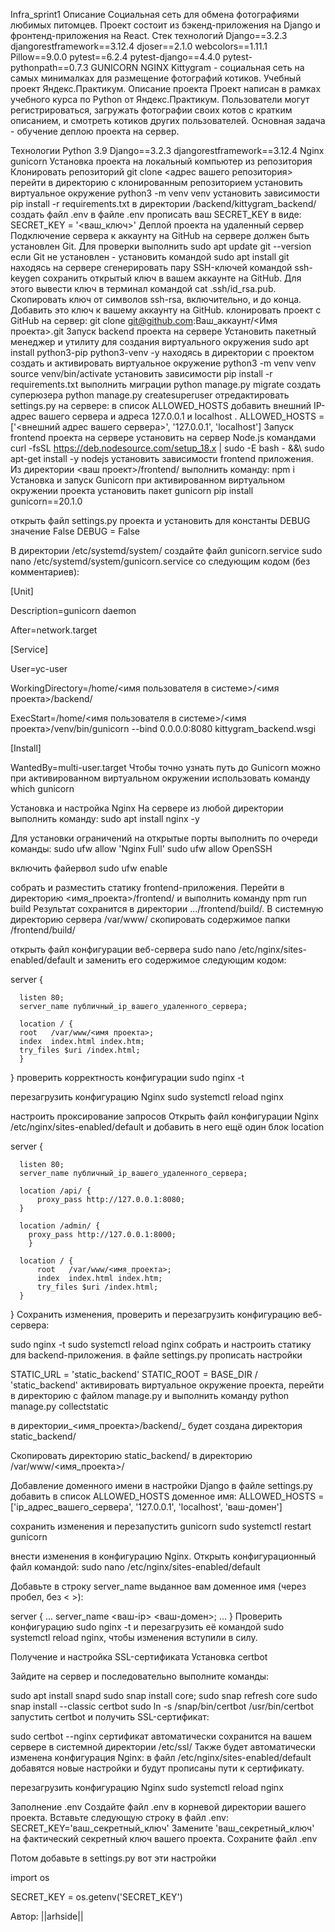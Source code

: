 Infra_sprint1
Описание
Cоциальная сеть для обмена фотографиями любимых питомцев. Проект состоит из бэкенд-приложения на Django и фронтенд-приложения на React.
Стек технологий
Django==3.2.3
djangorestframework==3.12.4
djoser==2.1.0
webcolors==1.11.1
Pillow==9.0.0
pytest==6.2.4
pytest-django==4.4.0
pytest-pythonpath==0.7.3
GUNICORN
NGINX
Kittygram - социальная сеть на самых минималках для размещение фотографий котиков. Учебный проект Яндекс.Практикум.
Описание проекта
Проект написан в рамках учебного курса по Python от Яндекс.Практикум. 
Пользователи могут регистрироваться, загружать фотографии своих котов с кратким описанием, и смотреть котиков других пользователей. Основная задача - обучение деплою проекта на сервер.

Технологии
Python 3.9
Django==3.2.3
djangorestframework==3.12.4
Nginx
gunicorn
Установка проекта на локальный компьютер из репозитория
Клонировать репозиторий git clone <адрес вашего репозитория>
перейти в директорию с клонированным репозиторием
установить виртуальное окружение python3 -m venv venv
установить зависимости pip install -r requirements.txt
в директории /backend/kittygram_backend/ создать файл .env
в файле .env прописать ваш SECRET_KEY в виде: SECRET_KEY = '<ваш_ключ>'
Деплой проекта на удаленный сервер
Подключение сервера к аккаунту на GitHub
на сервере должен быть установлен Git. Для проверки выполнить sudo apt update git --version
если Git не установлен - установить командой sudo apt install git
находясь на сервере сгенерировать пару SSH-ключей командой ssh-keygen
сохранить открытый ключ в вашем аккаунте на GitHub. Для этого вывести ключ в терминал командой cat .ssh/id_rsa.pub. 
Скопировать ключ от символов ssh-rsa, включительно, и до конца. Добавить это ключ к вашему аккаунту на GitHub.
клонировать проект с GitHub на сервер: git clone git@github.com:Ваш_аккаунт/<Имя проекта>.git
Запуск backend проекта на сервере
Установить пакетный менеджер и утилиту для создания виртуального окружения sudo apt install python3-pip python3-venv -y
находясь в директории с проектом создать и активировать виртуальное окружение python3 -m venv venv source venv/bin/activate
установить зависимости pip install -r requirements.txt
выполнить миграции python manage.py migrate
создать суперюзера python manage.py createsuperuser
отредактировать settings.py на сервере: 
в список ALLOWED_HOSTS добавить внешний IP-адрес вашего сервера и адреса 127.0.0.1 и localhost . ALLOWED_HOSTS = ['<внешний адрес вашего сервера>', '127.0.0.1', 'localhost']
Запуск frontend проекта на сервере
установить на сервер Node.js командами curl -fsSL https://deb.nodesource.com/setup_18.x | sudo -E bash - &&\ sudo apt-get install -y nodejs
установить зависимости frontend приложения. Из директории <ваш проект>/frontend/ выполнить команду: npm i
Установка и запуск Gunicorn
при активированном виртуальном окружении проекта установить пакет gunicorn pip install gunicorn==20.1.0

открыть файл settings.py проекта и установить для константы DEBUG значение False DEBUG = False

В директории /etc/systemd/system/ создайте файл gunicorn.service sudo nano /etc/systemd/system/gunicorn.service со следующим кодом (без комментариев):

  [Unit]

  Description=gunicorn daemon

  After=network.target

  [Service]

  User=yc-user

  WorkingDirectory=/home/<имя пользователя в системе>/<имя проекта>/backend/

  ExecStart=/home/<имя пользователя в системе>/<имя проекта>/venv/bin/gunicorn --bind 0.0.0.0:8080 kittygram_backend.wsgi

  [Install]

  WantedBy=multi-user.target
Чтобы точно узнать путь до Gunicorn можно при активированном виртуальном окружении использовать команду which gunicorn

Установка и настройка Nginx
На сервере из любой директории выполнить команду: sudo apt install nginx -y

Для установки ограничений на открытые порты выполнить по очереди команды: sudo ufw allow 'Nginx Full' sudo ufw allow OpenSSH

включить файервол sudo ufw enable

собрать и разместить статику frontend-приложения.
Перейти в директорию <имя_проекта>/frontend/ и выполнить команду npm run build 
Результат сохранится в директории .../frontend/build/. В системную директорию сервера /var/www/ скопировать содержимое папки /frontend/build/

открыть файл конфигурации веб-сервера sudo nano /etc/nginx/sites-enabled/default и заменить его содержимое следующим кодом:

  server {

      listen 80;
      server_name публичный_ip_вашего_удаленного_сервера;
  
      location / {
      root   /var/www/<имя проекта>;
      index  index.html index.htm;
      try_files $uri /index.html;
      }

  }
проверить корректность конфигурации sudo nginx -t

перезагрузить конфигурацию Nginx sudo systemctl reload nginx

настроить проксирование запросов
Открыть файл конфигурации Nginx /etc/nginx/sites-enabled/default и добавить в него ещё один блок location

  server {

      listen 80;
      server_name публичный_ip_вашего_удаленного_сервера;

      location /api/ {
          proxy_pass http://127.0.0.1:8080;
      }
      
      location /admin/ {
  	    proxy_pass http://127.0.0.1:8000;
  		}
  	
      location / {
          root   /var/www/<имя_проекта>;
          index  index.html index.htm;
          try_files $uri /index.html;
      }

  }
Сохранить изменения, проверить и перезагрузить конфигурацию веб-сервера:

  sudo nginx -t
  sudo systemctl reload nginx
собрать и настроить статику для backend-приложения.
в файле settings.py прописать настройки

  STATIC_URL = 'static_backend'
  STATIC_ROOT = BASE_DIR / 'static_backend'
активировать виртуальное окружение проекта, перейти в директорию с файлом manage.py и выполнить команду python manage.py collectstatic

в директории_<имя_проекта>/backend/_ будет создана директория static_backend/

Скопировать директорию static_backend/ в директорию /var/www/<имя_проекта>/

Добавление доменного имени в настройки Django
в файле settings.py добавить в список ALLOWED_HOSTS доменное имя: ALLOWED_HOSTS = ['ip_адрес_вашего_сервера', '127.0.0.1', 'localhost', 'ваш-домен']

сохранить изменения и перезапустить gunicorn sudo systemctl restart gunicorn

внести изменения в конфигурацию Nginx. Открыть конфигурационный файл командой: sudo nano /etc/nginx/sites-enabled/default

Добавьте в строку server_name выданное вам доменное имя (через пробел, без < >):

  server {
  ...
      server_name <ваш-ip> <ваш-домен>;
  ...
  }
Проверить конфигурацию sudo nginx -t и перезагрузить её командой sudo systemctl reload nginx, чтобы изменения вступили в силу.

Получение и настройка SSL-сертификата
Установка certbot

Зайдите на сервер и последовательно выполните команды:

 sudo apt install snapd
 sudo snap install core; sudo snap refresh core
 sudo snap install --classic certbot
 sudo ln -s /snap/bin/certbot /usr/bin/certbot
запустить certbot и получить SSL-сертификат:

  sudo certbot --nginx
сертификат автоматически сохранится на вашем сервере в системной директории /etc/ssl/
 Также будет автоматически изменена конфигурация Nginx: в файл /etc/nginx/sites-enabled/default добавятся новые настройки и будут прописаны пути к сертификату.

перезагрузить конфигурацию Nginx sudo systemctl reload nginx

Заполнение .env
Создайте файл .env в корневой директории вашего проекта.
Вставьте следующую строку в файл .env: SECRET_KEY='ваш_секретный_ключ'
Замените 'ваш_секретный_ключ' на фактический секретный ключ вашего проекта.
Сохраните файл .env

Потом добавьте в settings.py вот эти настройки

import os

SECRET_KEY = os.getenv('SECRET_KEY')

Автор:
||arhside||

